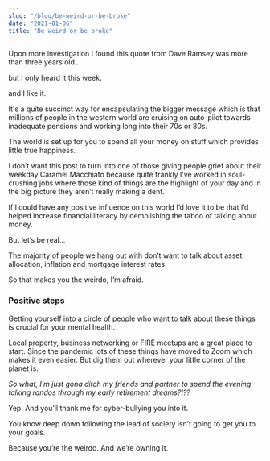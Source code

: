 ```yaml
---
slug: "/blog/be-weird-or-be-broke"
date: "2021-01-06"
title: "Be weird or be broke"
---
```


Upon more investigation I found this quote from Dave Ramsey was more than three years old.. 

but I only heard it this week.

and I like it.

It's a quite succinct way for encapsulating the bigger message which is that millions of people in the western world are cruising on auto-pilot towards inadequate pensions and working long into their 70s or 80s.

The world is set up for you to spend all your money on stuff which provides little true happiness.

I don’t want this post to turn into one of those giving people grief about their weekday Caramel Macchiato because quite frankly I’ve worked in soul-crushing jobs where those kind of things are the highlight of your day and in the big picture they aren’t really making a dent.

If I could have any positive influence on this world I’d love it to be that I’d helped increase financial literacy by demolishing the taboo of talking about money.

But let’s be real...

The majority of people we hang out with don’t want to talk about asset allocation, inflation and mortgage interest rates.

So that makes you the weirdo, I’m afraid.

### Positive steps

Getting yourself into a circle of people who want to talk about these things is crucial for your mental health.

Local property, business networking or FIRE meetups are a great place to start. Since the pandemic lots of these things have moved to Zoom which makes it even easier. But dig them out wherever your little corner of the planet is.

_So what, I’m just gona ditch my friends and partner to spend the evening talking randos through my early retirement dreams?!??_

Yep. And you’ll thank me for cyber-bullying you into it.

You know deep down following the lead of society isn’t going to get you to your goals.

Because you’re the weirdo. And we’re owning it.